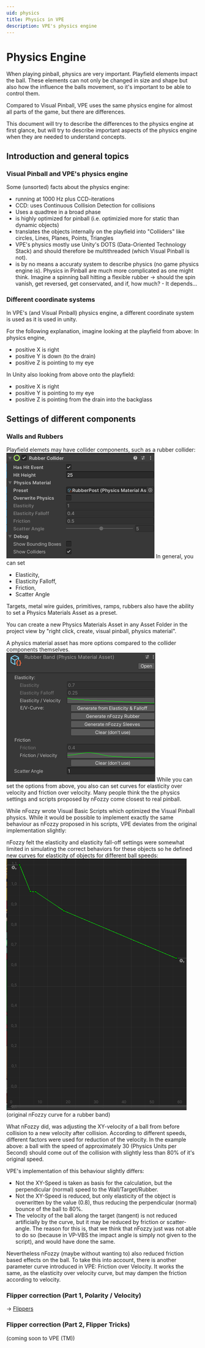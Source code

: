 ```yaml
---
uid: physics
title: Physics in VPE
description: VPE's physics engine
---
```

# Physics Engine

When playing pinball, physics are very important. Playfield elements impact the ball. These elements can not only be changed in size and shape but also how the influence the balls movement, so it's important to be able to control them.

Compared to Visual Pinball, VPE uses the same physics engine for almost all parts of the game, but there are differences.

This document will try to describe the differences to the physics engine at first glance, but will try to describe important aspects of the physics engine when they are needed to understand concepts.

## Introduction and general topics

### Visual Pinball and VPE's physics engine

Some (unsorted) facts about the physics engine:

- running at 1000 Hz plus CCD-iterations
- CCD: uses Continuous Collision Detection for collisions
- Uses a quadtree in a broad phase
- is highly optimized for pinball (i.e. optimizied more for static than dynamic objects)
- translates the objects internally on the playfield into "Colliders" like circles, Lines, Planes, Points, Triangles
- VPE's physics mostly use Unity's DOTS (Data-Oriented Technology Stack) and should therefore be multithreaded (which Visual Pinball is not).
- is by no means a accuraty system to describe physics (no game physics engine is). Physics in Pinball are much more complicated as one might think. Imagine a spinning ball hitting a flexible rubber -> should the spin vanish, get reversed, get conservated, and if, how much? - It depends... 

### Different coordinate systems

In VPE's (and Visual Pinball) physics engine, a different coordinate system is used as it is used in unity.

For the following explanation, imagine looking at the playfield from above:
In physics engine, 
- positive X is right
- positive Y is down (to the drain)
- positive Z is pointing to my eye
	
In Unity also looking from above onto the playfield:
- positive X is right
- positive Y is pointing to my eye
- positive Z is pointing from the drain into the backglass

## Settings of different components 

### Walls and Rubbers

Playfield elemets may have collider components, such as a rubber collider:
![Rubber Collider](rubber-collider-with-physics-material-asset.png)
In general, you can set 
- Elasticity, 
- Elasticity Falloff,
- Friction,
- Scatter Angle

Targets, metal wire guides, primitives, ramps, rubbers also have the ability to set a Physics Materials Asset as a preset. 

You can create a new Physics Materials Asset in any Asset Folder in the project view by "right click, create, visual pinball, physics material".

A physics material asset has more options compared to the collider components themselves. 
![Physics Material Asset](physics-material-asset-with-curves.png)
While you can set the options from above, you also can set curves for elasticity over velocity and friction over velocity. 
Many people think  the the physics settings and scripts proposed by nFozzy come closest to real pinball. 

While nFozzy wrote Visual Basic Scripts which optimized the Visual Pinball physics. While it would be possible to implement exactly the same behaviour as nFozzy proposed in his scripts, VPE deviates from the original implementation slightly:

nFozzy felt the elasticity and elasticity fall-off settings were somewhat limited in simulating the correct behaviors for these objects so he defined new curves for elasticity of objects for different ball speeds:  
![nFozzy Rubber Dampening Curve](nfozzy-curve.png)
(original nFozzy curve for a rubber band)

What nFozzy did, was adjusting the XY-velocity of a ball from before collision to a new velocity after collision. According to different speeds, different factors were used for reduction of the velocity.
In the example above: a ball with the speed of approximately 30 (Physics Units per Second) should come out of the collision with slightly less than 80% of it's original speed. 

VPE's implementation of this behaviour slightly differs: 
- Not the XY-Speed is taken as basis for the calculation, but the perpendicular (normal) speed to the Wall/Target/Rubber.
- Not the XY-Speed is reduced, but only elasticity of the object is overwritten by the value (0.8), thus reducing the perpendicular (normal) bounce of the ball to 80%.
- The velocity of the ball along the target (tangent) is not reduced artificially by the curve, but it may be reduced by friction or scatter-angle.
The reason for this is, that we think that nFozzy just was not able to do so (because in VP-VBS the impact angle is simply not given to the script), and would have done the same.

Nevertheless nFozzy (maybe without wanting to) also reduced friction based effects on the ball. 
To take this into account,  there is another parameter curve introduced in VPE: Friction over Velocity. It works the same, as the elasticity over velocity curve, but may dampen the friction according to velocity. 


### Flipper correction (Part 1, Polarity / Velocity)
-> [Flippers](xref:VisualPinball.Unity.Flippers)

### Flipper correction (Part 2, Flipper Tricks)
(coming soon to VPE (TM))



